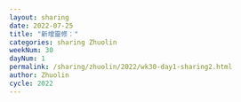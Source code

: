 ```yaml
---
layout: sharing
date: 2022-07-25
title: "新增靈修："
categories: sharing Zhuolin
weekNum: 30
dayNum: 1
permalink: /sharing/zhuolin/2022/wk30-day1-sharing2.html
author: Zhuolin
cycle: 2022
---  
```

